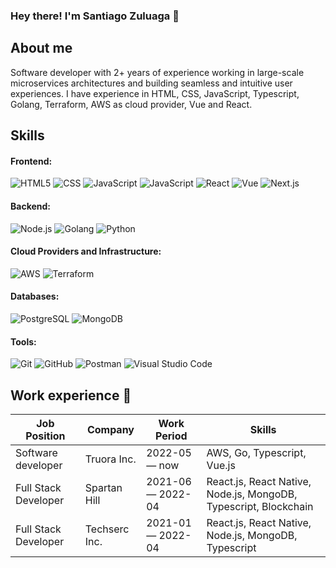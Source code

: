 ### Hey there! I'm Santiago Zuluaga 👋

## About me
Software developer with 2+ years of experience working in large-scale microservices architectures and building seamless and intuitive user experiences. I have experience in HTML, CSS, JavaScript, Typescript, Golang, Terraform, AWS as cloud provider, Vue and React.

<!--
<h3> 👨🏻‍💻 &nbsp;About Me </h3>

- 🤔 &nbsp; Exploring new technologies and developing software solutions and quick hacks.
- 🎓 &nbsp; Studying Computer Science and Mathematics at University of Massachusetts Amherst.
- 💼 &nbsp; Working as a Business Development Associate at VirtuBox InfoTech Private Limited.
- 🌱 &nbsp; Learning more about Cloud Architecture, Systems Design and Artificial Intelligence.
- ✍️ &nbsp; Pursuing Graphic Design and Blog Writing as hobbies/side hustles.
-->

## Skills

#### Frontend:
  ![HTML5](https://img.shields.io/badge/-HTML5-333333?style=flat&logo=HTML5)
  ![CSS](https://img.shields.io/badge/-CSS-333333?style=flat&logo=CSS3&logoColor=1572B6)
  ![JavaScript](https://img.shields.io/badge/-JavaScript-333333?style=flat&logo=javascript)
  ![JavaScript](https://img.shields.io/badge/-Typescript-333333?style=flat&logo=typescript)
  ![React](https://img.shields.io/badge/-React-333333?style=flat&logo=react)
  ![Vue](https://img.shields.io/badge/-Vue-333333?style=flat&logo=vue.js)
  ![Next.js](https://img.shields.io/badge/-Next.js-333333?style=flat&logo=next.js)

#### Backend:
  ![Node.js](https://img.shields.io/badge/-Node.js-333333?style=flat&logo=node.js)
  ![Golang](https://img.shields.io/badge/-Golang-333333?style=flat&logo=go)
  ![Python](https://img.shields.io/badge/-Python-333333?style=flat&logo=python)

#### Cloud Providers and Infrastructure:
  ![AWS](https://img.shields.io/badge/-AWS-333333?style=flat&logo=amazonaws)
  ![Terraform](https://img.shields.io/badge/-Terraform-333333?style=flat&logo=terraform)

#### Databases:
  ![PostgreSQL](https://img.shields.io/badge/-PostgreSQL-333333?style=flat&logo=postgresql)
  ![MongoDB](https://img.shields.io/badge/-MongoDB-333333?style=flat&logo=mongodb)

#### Tools:
  ![Git](https://img.shields.io/badge/-Git-333333?style=flat&logo=git)
  ![GitHub](https://img.shields.io/badge/-GitHub-333333?style=flat&logo=github)
  ![Postman](https://img.shields.io/badge/-Postman-333333?style=flat&logo=postman)
  ![Visual Studio Code](https://img.shields.io/badge/-Visual%20Studio%20Code-333333?style=flat&logo=visual-studio-code&logoColor=007ACC)
  

## Work experience 👔
| Job Position           | Company         | Work Period       | Skills                                                           |
| ---------------------- | --------------- | ----------------- | ---------------------------------------------------------------- |
| Software developer     | Truora Inc.     | 2022-05 — now     | AWS, Go, Typescript, Vue.js                                      |
| Full Stack Developer   | Spartan Hill    | 2021-06 — 2022-04 | React.js, React Native, Node.js, MongoDB, Typescript, Blockchain |
| Full Stack Developer   | Techserc Inc.   | 2021-01 — 2022-04 | React.js, React Native, Node.js, MongoDB, Typescript             |
